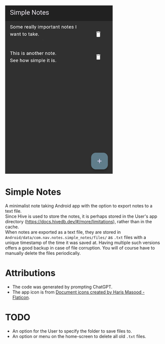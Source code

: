 ![Alt text](gallery/SimpleNotes.png?raw=true "Sample screenshot of Simple Notes")  

# Simple Notes
A minimalist note taking Android app with the option to export notes to a text file.  
Since Hive is used to store the notes, it is perhaps stored in the User's app directory (https://docs.hivedb.dev/#/more/limitations), rather than in the cache.  
When notes are exported as a text file, they are stored in `Android/data/com.nav.notes.simple_notes/files/` as `.txt` files with a unique timestamp of the time it was saved at. Having multiple such versions offers a good backup in case of file corruption. You will of course have to manually delete the files periodically.  

# Attributions
* The code was generated by prompting ChatGPT.
* The app icon is from [Document icons created by Haris Masood - Flaticon](https://www.flaticon.com/free-icons/document).

# TODO
* An option for the User to specify the folder to save files to.  
* An option or menu on the home-screen to delete all old `.txt` files.
